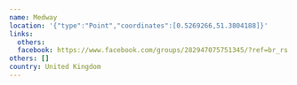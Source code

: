 ```yaml
---
name: Medway
location: '{"type":"Point","coordinates":[0.5269266,51.3804188]}'
links:
  others: 
  facebook: https://www.facebook.com/groups/282947075751345/?ref=br_rs
others: []
country: United Kingdom
---
```

